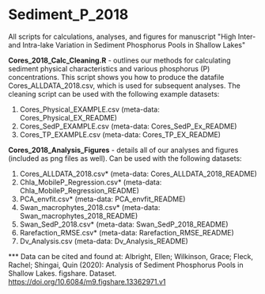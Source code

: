 # Sediment_P_2018
All scripts for calculations, analyses, and figures for manuscript "High Inter- and Intra-lake Variation in Sediment Phosphorus Pools in Shallow Lakes"

**Cores_2018_Calc_Cleaning.R** - outlines our methods for calculating sediment physical characteristics and various phosphorus (P) concentrations. This script shows you how to produce the datafile Cores_ALLDATA_2018.csv, which is used for subsequent analyses. The cleaning script can be used with the following example datasets:
1. Cores_Physical_EXAMPLE.csv (meta-data: Cores_Physical_EX_README)
2. Cores_SedP_EXAMPLE.csv (meta-data: Cores_SedP_Ex_README)
3. Cores_TP_EXAMPLE.csv (meta-data: Cores_TP_EX_README)

   
**Cores_2018_Analysis_Figures** - details all of our analyses and figures (included as png files as well).
Can be used with the following datasets:
1. Cores_ALLDATA_2018.csv* (meta-data: Cores_ALLDATA_2018_README)
2. Chla_MobileP_Regression.csv* (meta-data: Chla_MobileP_Regression_README)
3. PCA_envfit.csv* (meta-data: PCA_envfit_README)
4. Swan_macrophytes_2018.csv* (meta-data: Swan_macrophytes_2018_README)
5. Swan_SedP_2018.csv* (meta-data: Swan_SedP_2018_README)
6. Rarefaction_RMSE.csv* (meta-data: Rarefaction_RMSE_README)
7. Dv_Analysis.csv (meta-data: Dv_Analysis_README)
 
 *** Data can be cited and found at: Albright, Ellen; Wilkinson, Grace; Fleck, Rachel; Shingai, Quin (2020): Analysis of Sediment Phosphorus Pools in Shallow Lakes. figshare. Dataset. https://doi.org/10.6084/m9.figshare.13362971.v1 
